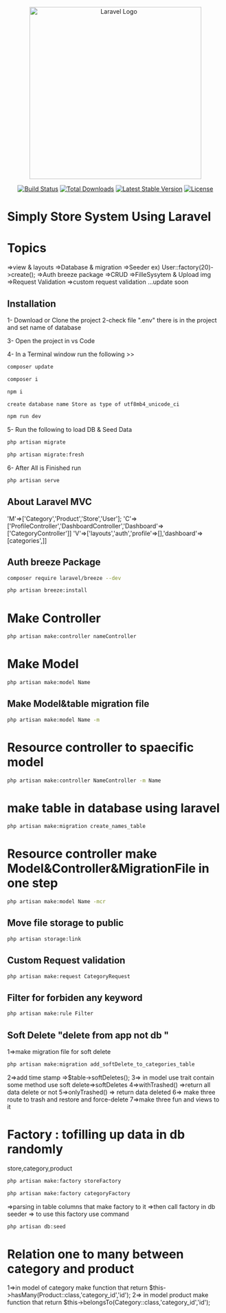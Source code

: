 <p align="center"><a href="https://laravel.com" target="_blank"><img src="https://raw.githubusercontent.com/laravel/art/master/logo-lockup/5%20SVG/2%20CMYK/1%20Full%20Color/laravel-logolockup-cmyk-red.svg" width="400" alt="Laravel Logo"></a></p>

<p align="center">
<a href="https://github.com/laravel/framework/actions"><img src="https://github.com/laravel/framework/workflows/tests/badge.svg" alt="Build Status"></a>
<a href="https://packagist.org/packages/laravel/framework"><img src="https://img.shields.io/packagist/dt/laravel/framework" alt="Total Downloads"></a>
<a href="https://packagist.org/packages/laravel/framework"><img src="https://img.shields.io/packagist/v/laravel/framework" alt="Latest Stable Version"></a>
<a href="https://packagist.org/packages/laravel/framework"><img src="https://img.shields.io/packagist/l/laravel/framework" alt="License"></a>
</p>

# Simply Store System Using Laravel

# Topics
=>view & layouts
=>Database & migration
=>Seeder ex) User::factory(20)->create(); 
=>Auth breeze package
=>CRUD 
=>FilleSysytem & Upload img
=>Request Validation
=>custom request validation
...update soon

## Installation
1- Download or Clone the project
2-check file ".env" there is in the project and set name of database

3- Open the project in vs Code 

4- In a Terminal window run the following >>

```bash
composer update
```
```bash
composer i
```
```bash
npm i
```
```bash
create database name Store as type of utf8mb4_unicode_ci
```
```bash
npm run dev
```
5- Run the following to load DB & Seed Data
```bash
php artisan migrate
```
```bash
php artisan migrate:fresh
```
6- After All is Finished run
```bash
php artisan serve
```


## About Laravel MVC
'M'=>['Category','Product','Store','User'];
'C'=>['ProfileController','DashboardController','Dashboard'=>['CategoryController']]
'V'=>['layouts','auth','profile'=>[],'dashboard'=>[categories',]]

## Auth breeze Package
```bash
composer require laravel/breeze --dev
```
```bash
php artisan breeze:install
```

# Make Controller
```bash
php artisan make:controller nameController
``` 

# Make Model
```bash
php artisan make:model Name
```

## Make Model&table migration file
```bash
php artisan make:model Name -m
```

# Resource controller to spaecific model
```bash
php artisan make:controller NameController -m Name
```

# make table in database using laravel
```bash
php artisan make:migration create_names_table
```

# Resource controller make Model&Controller&MigrationFile  in one step
```bash
php artisan make:model Name -mcr
```
## Move file storage to public
```bash
php artisan storage:link
```
## Custom Request validation
```bash
php artisan make:request CategoryRequest
```
## Filter for forbiden any keyword
```bash
php artisan make:rule Filter
```
## Soft Delete "delete from app not db "
1=>make migration file for soft delete

```bash
php artisan make:migration add_softDelete_to_categories_table
```
2=>add time stamp =>$table->softDeletes();
3=> in model use trait contain some method use soft delete=>softDeletes
4=>withTrashed() =>return all data delete or not
5=>onlyTrashed() => return data deleted
6=> make three route to trash and restore and force-delete
7=>make three fun and views to it 

# Factory : tofilling up  data in db randomly
store,category,product

```bash
php artisan make:factory storeFactory
```
```bash
php artisan make:factory categoryFactory
```
=>parsing in table columns that make factory to it 
=>then call factory in db seeder
=> to use this factory use command
```bash
php artisan db:seed
```
# Relation one to many between category and product
1=>in model of category make function   that
return $this->hasMany(Product::class,'category_id','id');
2=> in model product make function that 
return $this->belongsTo(Category::class,'category_id','id');

